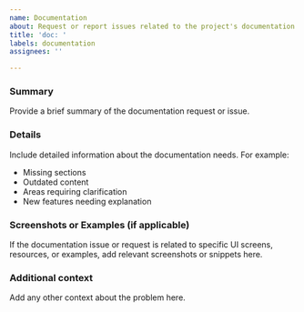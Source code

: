 ```yaml
---
name: Documentation
about: Request or report issues related to the project's documentation
title: 'doc: '
labels: documentation
assignees: ''

---
```


### Summary

Provide a brief summary of the documentation request or issue.

### Details

Include detailed information about the documentation needs. For example:

- Missing sections
- Outdated content
- Areas requiring clarification
- New features needing explanation

### Screenshots or Examples (if applicable)

If the documentation issue or request is related to specific UI screens, resources, or examples, add relevant
screenshots or snippets here.

### Additional context

Add any other context about the problem here.
